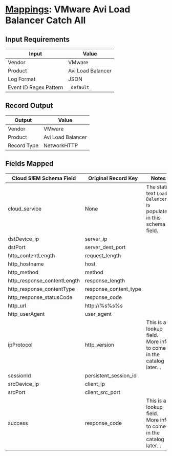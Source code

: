 # [Mappings](README.md): VMware Avi Load Balancer Catch All

## Input Requirements

|Input|Value|
|-----|-----|
|Vendor|VMware|
|Product|Avi Load Balancer|
|Log Format|JSON|
|Event ID Regex Pattern|`_default_`|

## Record Output

|Output|Value|
|------|-----|
|Vendor|VMware|
|Product|Avi Load Balancer|
|Record Type|NetworkHTTP|

## Fields Mapped

|Cloud SIEM Schema Field|Original Record Key|Notes|
|-----------------------|-------------------|-----|
|cloud_service|None|The static text `Load Balancer` is populated in this schema field.|
|dstDevice_ip|server_ip||
|dstPort|server_dest_port||
|http_contentLength|request_length||
|http_hostname|host||
|http_method|method||
|http_response_contentLength|response_length||
|http_response_contentType|response_content_type||
|http_response_statusCode|response_code||
|http_url|http://%s%s%s||
|http_userAgent|user_agent||
|ipProtocol|http_version|This is a lookup field. More info to come in the catalog later...|
|sessionId|persistent_session_id||
|srcDevice_ip|client_ip||
|srcPort|client_src_port||
|success|response_code|This is a lookup field. More info to come in the catalog later...|

